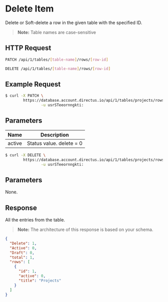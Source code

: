 # Delete Item

Delete or Soft-delete a row in the given table with the specified ID.

> **Note:** Table names are case-sensitive

## HTTP Request

```bash
PATCH /api/1/tables/[table-name]/rows/[row-id]
```

```bash
DELETE /api/1/tables/[table-name]/rows/[row-id]
```

## Example Request

```bash
$ curl -X PATCH \
        https://database.account.directus.io/api/1/tables/projects/rows/1 \
                -u usrSTeeornngkti:
```

## Parameters

Name     | Description
-------- | -----------
active   | Status value. delete = 0

```bash
$ curl -X DELETE \
        https://database.account.directus.io/api/1/tables/projects/rows/1 \
                -u usrSTeeornngkti:
```

## Parameters

None.

## Response

All the entries from the table.

> **Note:** The architecture of this response is based on your schema.

```json
{
  "Delete": 1,
  "Active": 0,
  "Draft": 0,
  "total": 1,
  "rows": [
    {
      "id": 1,
      "active": 0,
      "title": "Projects"
    }
  ]
}
```
